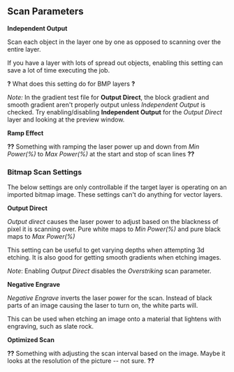 ## Scan Parameters

**Independent Output**

Scan each object in the layer one by one as opposed to scanning over the entire
layer.

If you have a layer with lots of spread out objects, enabling this setting can
save a lot of time executing the job.

**?** What does this setting do for BMP layers **?**

*Note:* In the gradient test file for **Output Direct**, the block gradient and
smooth gradient aren't properly output unless *Independent Output* is checked.
Try enabling/disabling **Independent Output** for the *Output Direct* layer
and looking at the preview window.

**Ramp Effect**

**??**
Something with ramping the laser power up and down from *Min Power(%)* to *Max
Power(%)* at the start and stop of scan lines
**??**

### Bitmap Scan Settings

The below settings are only controllable if the target layer is operating on
an imported bitmap image. These settings can't do anything for vector layers.

**Output Direct**

*Output direct* causes the laser power to adjust based on the blackness of pixel
it is scanning over. Pure white maps to *Min Power(%)* and pure black maps to
*Max Power(%)*

This setting can be useful to get varying depths when attempting 3d etching. It
is also good for getting smooth gradients when etching images.

*Note*: Enabling *Output Direct* disables the *Overstriking* scan parameter.

**Negative Engrave**

*Negative Engrave* inverts the laser power for the scan. Instead of black parts
of an image causing the laser to turn on, the white parts will.

This can be used when etching an image onto a material that lightens with
engraving, such as slate rock.

**Optimized Scan**

**??**
Something with adjusting the scan interval based on the image. Maybe it looks at
the resolution of the picture -- not sure.
**??**
